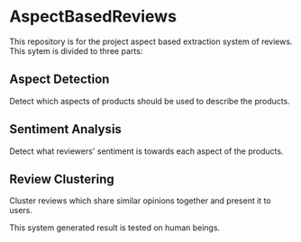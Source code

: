 # AspectBasedReviews

This repository is for the project aspect based extraction system of reviews. This sytem is divided to three parts:

## Aspect Detection
Detect which aspects of products should be used to describe the products.

## Sentiment Analysis
Detect what reviewers' sentiment is towards each aspect of the products.

## Review Clustering
Cluster reviews which share similar opinions together and present it to users.

This system generated result is tested on human beings.
